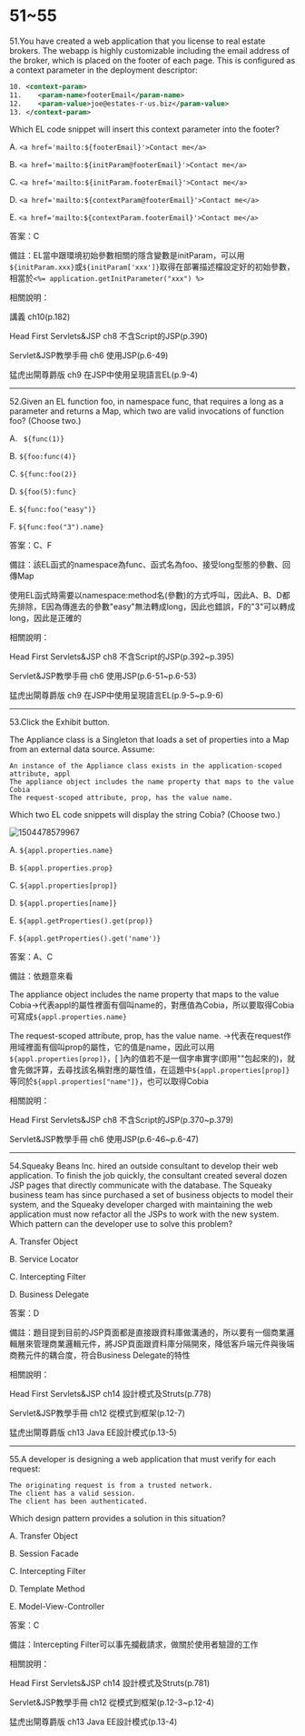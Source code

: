 51~55
========================
51.You have created a web application that you license to real estate brokers. The webapp is highly customizable including the email address of the broker, which is placed on the footer of each page. This is configured as a context parameter in the deployment descriptor: 

```xml
10. <context-param> 
11.    <param-name>footerEmail</param-name> 
12.    <param-value>joe@estates-r-us.biz</param-value> 
13. </context-param> 
```

Which EL code snippet will insert this context parameter into the footer?

A.   `<a href='mailto:${footerEmail}'>Contact me</a>` 

B.   `<a href='mailto:${initParam@footerEmail}'>Contact me</a>`

C.   `<a href='mailto:${initParam.footerEmail}'>Contact me</a>` 

D.   `<a href='mailto:${contextParam@footerEmail}'>Contact me</a> `

E.   `<a href='mailto:${contextParam.footerEmail}'>Contact me</a>`

答案：C

備註：EL當中跟環境初始參數相關的隱含變數是initParam，可以用`${initParam.xxx}`或`${initParam['xxx']}`取得在部署描述檔設定好的初始參數，相當於`<%= application.getInitParameter("xxx") %>`

相關說明：

講義 ch10(p.182)

Head First Servlets&JSP ch8 不含Script的JSP(p.390)

Servlet&JSP教學手冊 ch6 使用JSP(p.6-49)

猛虎出閘尊爵版 ch9 在JSP中使用呈現語言EL(p.9-4)


---
52.Given an EL function foo, in namespace func, that requires a long as a parameter and returns a Map, which two are valid invocations of function foo? (Choose two.)

A.  ` ${func(1)}` 

B.  ` ${foo:func(4)} `

C.  ` ${func:foo(2)} `

D.   `${foo(5):func} `

E.  ` ${func:foo("easy")} `

F.   `${func:foo("3").name}`

答案：C、F

備註：該EL函式的namespace為func、函式名為foo、接受long型態的參數、回傳Map

使用EL函式時需要以namespace:method名(參數)的方式呼叫，因此A、B、D都先排除，E因為傳進去的參數"easy"無法轉成long，因此也錯誤，F的"3"可以轉成long，因此是正確的

相關說明：

Head First Servlets&JSP ch8 不含Script的JSP(p.392~p.395)

Servlet&JSP教學手冊 ch6 使用JSP(p.6-51~p.6-53)

猛虎出閘尊爵版 ch9 在JSP中使用呈現語言EL(p.9-5~p.9-6)



---
53.Click the Exhibit button. 

The Appliance class is a Singleton that loads a set of properties into a Map from an external data source. Assume: 

	An instance of the Appliance class exists in the application-scoped attribute, appl   
	The appliance object includes the name property that maps to the value Cobia   
	The request-scoped attribute, prop, has the value name. 

Which two EL code snippets will display the string Cobia?  (Choose two.)

![1504478579967](file://media/18736.jpeg)

A.   `${appl.properties.name} `

B.   `${appl.properties.prop} `

C.   `${appl.properties[prop]} `

D.  `${appl.properties[name]} `

E.  `${appl.getProperties().get(prop)}` 

F.   `${appl.getProperties().get('name')}`

答案：A、C

備註：依題意來看

The appliance object includes the name property that maps to the value Cobia→代表appl的屬性裡面有個叫name的，對應值為Cobia，所以要取得Cobia可寫成`${appl.properties.name}`

The request-scoped attribute, prop, has the value name. →代表在request作用域裡面有個叫prop的屬性，它的值是name，因此可以用`${appl.properties[prop]}`，[ ]內的值若不是一個字串實字(即用""包起來的)，就會先做評算，去尋找該名稱對應的屬性值，在這題中`${appl.properties[prop]}`等同於`${appl.properties["name"]}`，也可以取得Cobia

相關說明：

Head First Servlets&JSP ch8 不含Script的JSP(p.370~p.379)

Servlet&JSP教學手冊 ch6 使用JSP(p.6-46~p.6-47)


---
54.Squeaky Beans Inc. hired an outside consultant to develop their web application. To finish the job quickly, the consultant created several dozen JSP pages that directly communicate with the database. The Squeaky business team has since purchased a set of business objects to model their system, and the Squeaky developer charged with maintaining the web application must now refactor all the JSPs to work with the new system. Which pattern can the developer use to solve this problem?

A.   Transfer Object 

B.   Service Locator 

C.   Intercepting Filter 

D.   Business Delegate

答案：D

備註：題目提到目前的JSP頁面都是直接跟資料庫做溝通的，所以要有一個商業邏輯層來管理商業邏輯元件，將JSP頁面跟資料庫分隔開來，降低客戶端元件與後端商務元件的耦合度，符合Business Delegate的特性

相關說明：

Head First Servlets&JSP ch14 設計模式及Struts(p.778)

Servlet&JSP教學手冊 ch12 從模式到框架(p.12-7)

猛虎出閘尊爵版 ch13 Java EE設計模式(p.13-5)


---
55.A developer is designing a web application that must verify for each request: 

	The originating request is from a trusted network.       
	The client has a valid session.       
	The client has been authenticated. 

Which design pattern provides a solution in this situation?

A.   Transfer Object 

B.   Session Facade 

C.   Intercepting Filter 

D.   Template Method 

E.   Model-View-Controller

答案：C

備註：Intercepting Filter可以事先攔截請求，做關於使用者驗證的工作


相關說明：

Head First Servlets&JSP ch14 設計模式及Struts(p.781)

Servlet&JSP教學手冊 ch12 從模式到框架(p.12-3~p.12-4)

猛虎出閘尊爵版 ch13 Java EE設計模式(p.13-4)